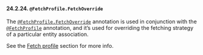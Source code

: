 #### 24.2.24. `@FetchProfile.FetchOverride`

<div class="paragraph">

The [`@FetchProfile.FetchOverride`](https://docs.jboss.org/hibernate/orm/5.2/javadocs/org/hibernate/annotations/FetchProfile.FetchOverride.html) annotation is used in conjunction with the [`@FetchProfile`](#annotations-hibernate-fetchprofile) annotation,
and it&#8217;s used for overriding the fetching strategy of a particular entity association.

</div>
<div class="paragraph">

See the [Fetch profile](#fetching-strategies-dynamic-fetching-profile-example) section for more info.

</div>
</div>
<div class="sect3">

